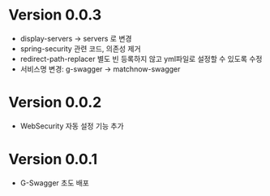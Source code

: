 # Version 0.0.3

- display-servers -> servers 로 변경
- spring-security 관련 코드, 의존성 제거
- redirect-path-replacer 별도 빈 등록하지 않고 yml파일로 설정할 수 있도록 수정
- 서비스명 변경: g-swagger -> matchnow-swagger

# Version 0.0.2

- WebSecurity 자동 설정 기능 추가

# Version 0.0.1

- G-Swagger 초도 배포